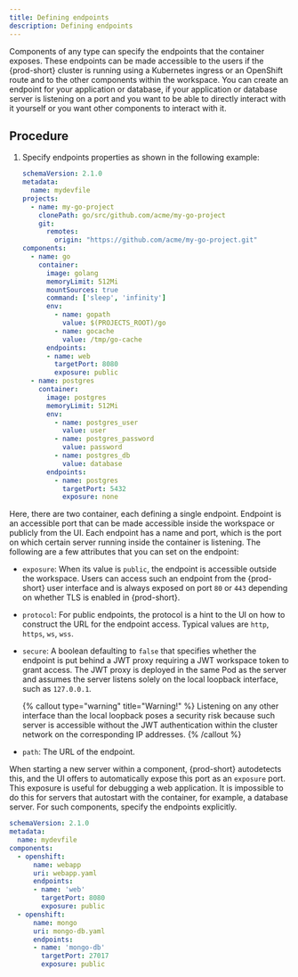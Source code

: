 ```yaml
---
title: Defining endpoints
description: Defining endpoints
---
```


Components of any type can specify the endpoints that the container exposes. These endpoints can be made accessible to the users if the {prod-short} cluster is running using a Kubernetes ingress or an OpenShift route and to the other components within the workspace. You can create an endpoint for your application or database, if your application or database server is listening on a port and you want to be able to directly interact with it yourself or you want other components to interact with it.

## Procedure

1. Specify endpoints properties as shown in the following example:

    ```yaml {% title="Specifying endpoint properties" filename="devfile.yaml" %}
    schemaVersion: 2.1.0
    metadata:
      name: mydevfile
    projects:
      - name: my-go-project
        clonePath: go/src/github.com/acme/my-go-project
        git:
          remotes:
            origin: "https://github.com/acme/my-go-project.git"
    components:
      - name: go
        container:
          image: golang
          memoryLimit: 512Mi
          mountSources: true
          command: ['sleep', 'infinity']
          env:
            - name: gopath
              value: $(PROJECTS_ROOT)/go
            - name: gocache
              value: /tmp/go-cache
          endpoints:
          - name: web
            targetPort: 8080
            exposure: public
      - name: postgres
        container:
          image: postgres
          memoryLimit: 512Mi
          env:
            - name: postgres_user
              value: user
            - name: postgres_password
              value: password
            - name: postgres_db
              value: database
          endpoints:
            - name: postgres
              targetPort: 5432
              exposure: none
    ```

Here, there are two container, each defining a single endpoint. Endpoint
is an accessible port that can be made accessible inside the workspace
or publicly from the UI. Each endpoint has a name and port, which is the
port on which certain server running inside the container is listening.
The following are a few attributes that you can set on the endpoint:

- `exposure`: When its value is `public`, the endpoint is accessible outside the workspace. Users can
    access such an endpoint from the {prod-short} user interface and is always exposed on port `80` or `443` depending on whether TLS is enabled in {prod-short}.

- `protocol`: For public endpoints, the protocol is a hint to the UI
    on how to construct the URL for the endpoint access. Typical values
    are `http`, `https`, `ws`, `wss`.

- `secure`: A boolean defaulting to `false` that specifies whether the
    endpoint is put behind a JWT proxy requiring a JWT workspace token
    to grant access. The JWT proxy is deployed in the same Pod as the
    server and assumes the server listens solely on the local loopback
    interface, such as `127.0.0.1`.

    {% callout type="warning" title="Warning!" %}
    Listening on any other interface than the local loopback poses a
    security risk because such server is accessible without the JWT
    authentication within the cluster network on the corresponding IP
    addresses.
    {% /callout %}

- `path`: The URL of the endpoint.

When starting a new server within a component, {prod-short} autodetects this, and the UI offers to automatically expose this port as an `exposure` port. This exposure is useful for debugging a web application. It is impossible to do this for servers that autostart with the container, for example, a database server. For such components, specify the endpoints explicitly.

```yaml {% title="Specifying endpoints for kubernetes or openshift types" filename="devfile.yaml" %}
schemaVersion: 2.1.0
metadata:
  name: mydevfile
components:
  - openshift:
      name: webapp
      uri: webapp.yaml
      endpoints:
      - name: 'web'
        targetPort: 8080
        exposure: public
  - openshift:
      name: mongo
      uri: mongo-db.yaml
      endpoints:
      - name: 'mongo-db'
        targetPort: 27017
        exposure: public
```
